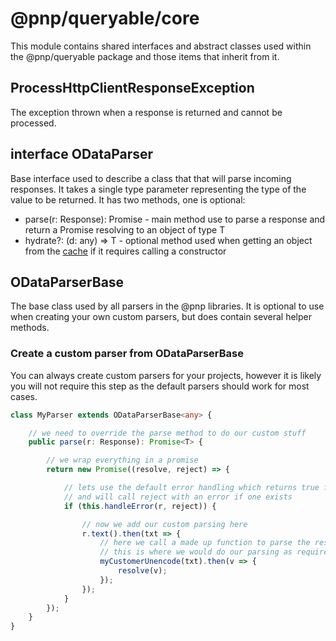 # @pnp/queryable/core

This module contains shared interfaces and abstract classes used within the @pnp/queryable package and those items that inherit from it.

## ProcessHttpClientResponseException

The exception thrown when a response is returned and cannot be processed.

## interface ODataParser<T>

Base interface used to describe a class that that will parse incoming responses. It takes a single type parameter representing the type of the
value to be returned. It has two methods, one is optional:

* parse(r: Response): Promise<T> - main method use to parse a response and return a Promise resolving to an object of type T
* hydrate?: (d: any) => T - optional method used when getting an object from the [cache](caching.md) if it requires calling a constructor

## ODataParserBase<T>

The base class used by all parsers in the @pnp libraries. It is optional to use when creating your own custom parsers, but does contain several helper methods.

### Create a custom parser from ODataParserBase<T>

You can always create custom parsers for your projects, however it is likely you will not require this step as the default parsers should work for most cases.

```TypeScript
class MyParser extends ODataParserBase<any> {

    // we need to override the parse method to do our custom stuff
    public parse(r: Response): Promise<T> {

        // we wrap everything in a promise
        return new Promise((resolve, reject) => {

            // lets use the default error handling which returns true for no error
            // and will call reject with an error if one exists
            if (this.handleError(r, reject)) {

                // now we add our custom parsing here
                r.text().then(txt => {
                    // here we call a made up function to parse the result
                    // this is where we would do our parsing as required
                    myCustomerUnencode(txt).then(v => {
                        resolve(v);
                    });
                });
            }
        });
    }
}
```
